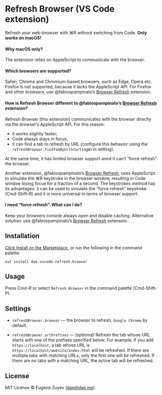 # Refresh Browser (VS Code extension)

Refresh your web-browser with ⌘R without switching from Code. **Only works on macOS!**

#### Why macOS only?

The extension relies on AppleScript to communicate with the browser.

#### Which browsers are supported?

Safari, Chrome and Chromium-based browsers, such as Edge, Opera etc. Firefox is not supported, because it lacks the AppleScript API. For Firefox and other browsers, use @fabiospampinatoʼs [Browser Refresh](https://marketplace.visualstudio.com/items?itemName=fabiospampinato.vscode-browser-refresh) extension.

#### How is Refresh Browser different to @fabiospampinatoʼs [Browser Refresh](https://marketplace.visualstudio.com/items?itemName=fabiospampinato.vscode-browser-refresh) extension?

Refresh Browser (this extension) communicates with the browser directly via the browserʼs AppleScript API. For this reason:

- it works slightly faster;
- Code always stays in focus;
- it can find a tab to refresh by URL (configure this behavior using the `refreshBrowser.findTabByUrlStartingWith` setting).

At the same time, it has limited browser support annd it canʼt “force refresh” the browser.

Another extension, @fabiospampinatoʼs [Browser Refresh](https://marketplace.visualstudio.com/items?itemName=fabiospampinato.vscode-browser-refresh), uses AppleScript to simulate the ⌘R keystroke in the browser window, resulting in Code window losing focus for a fraction of a second. The keystrokes method has its advantages: it can be used to simulate the “force refresh” keystroke (Cmd-Shift-R) and it is more universal in terms of browser support.

#### I need “force refresh”. What can I do?
Keep your browsers console always open and disable caching. Alternative solution: use @fabiospampinatoʼs [Browser Refresh](https://marketplace.visualstudio.com/items?itemName=fabiospampinato.vscode-browser-refresh) extension.

## Installation

[Click Install on the Marketplace](https://marketplace.visualstudio.com/items?itemName=dae.vscode-refresh-browser), or run the following in the command palette:

```
ext install dae.vscode-refresh-browser
```

## Usage

Press Cmd-R or select `Refresh Browser` in the command palette (Cmd-Shift-P).

## Settings

- `refreshBrowser.browser` — the browser to refresh, `Google Chrome` by default.

- `refreshBrowser.urlPrefixes` — *(optional)* Refresh the tab whose URL starts with one of the prefixes specified below. For example, if you add `https://localhost`, a tab whose URL is `https://localhost/website/index.html` will be refreshed. If there are multiple tabs with matching URLs, only the first one will be refreshed. If there are no tabs with a matching URL, the active tab will be refreshed.

## License

MIT License © Eugene Zuyev (dae@dae.me).
